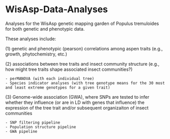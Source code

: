 # WisAsp-Data-Analyses

Analyses for the WisAsp genetic mapping garden of Populus tremuloides for both genetic and phenotypic data.

These analyses include:

(1) genetic and phenotypic (pearson) correlations among aspen traits (e.g., growth, phytochemistry, etc.)

(2) associations between tree traits and insect community structure (e.g., how might tree traits shape associated insect communities?)

    - perMANOVA (with each individual tree)
    - Species indicator analyses (with tree genotype means for the 30 most and least extreme genotypes for a given trait)
    
(3) Genome-wide association (GWA), where SNPs are tested to infer whether they influence (or are in LD with genes that influence) the expression of the tree trait and/or subsequent organizaiton of insect communities

    - SNP filtering pipeline
    - Population structure pipeline
    - GWA pipeline
